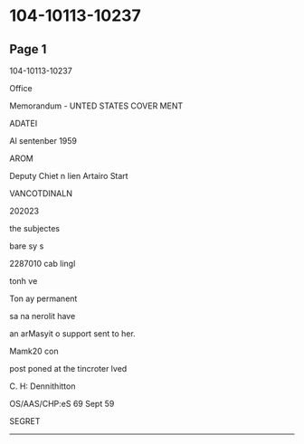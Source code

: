 # 104-10113-10237

## Page 1

104-10113-10237

Office

Memorandum - UNTED STATES COVER MENT

ADATEI

Al sentenber 1959

AROM

Deputy Chiet n lien Artairo Start

VANCOTDINALN

202023

the subjectes

bare sy s

2287010 cab lingl

tonh ve

Ton ay permanent

sa na nerolit have

an arMasyit o support sent to her.

Mаmk20 con

post poned at the tincroter lved

C. H: Dennithitton

OS/AAS/CHP:eS 69 Sept 59

SEGRET

---

